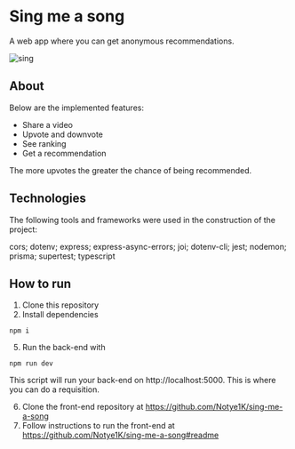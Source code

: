 # Sing me a song

A web app where you can get anonymous recommendations.

![sing](https://user-images.githubusercontent.com/71580986/167425592-82e58f47-b747-4ac9-9cf5-6a99191bc425.gif)

## About

Below are the implemented features:

- Share a video
- Upvote and downvote
- See ranking
- Get a recommendation

The more upvotes the greater the chance of being recommended.

## Technologies

The following tools and frameworks were used in the construction of the project:

cors; dotenv; express; express-async-errors; joi;
dotenv-cli; jest; nodemon; prisma; supertest; typescript

## How to run

1. Clone this repository
4. Install dependencies

 `npm i`

5. Run the back-end with

 `npm run dev`

This script will run your back-end on http://localhost:5000. This is where you can do a requisition.

6. Clone the front-end repository at https://github.com/Notye1K/sing-me-a-song
7. Follow instructions to run the front-end at https://github.com/Notye1K/sing-me-a-song#readme
